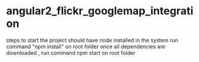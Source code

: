 # angular2_flickr_googlemap_integration
steps to start the project
should have node installed in the system
run command "npm install" on  root folder
once all dependencies are downloaded , run command npm start on root folder
